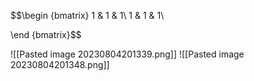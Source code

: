 
$$\begin {bmatrix} 
1 & 1 & 1\\
1 & 1 & 1\\

\end {bmatrix}$$

![[Pasted image 20230804201339.png]]
![[Pasted image 20230804201348.png]]
